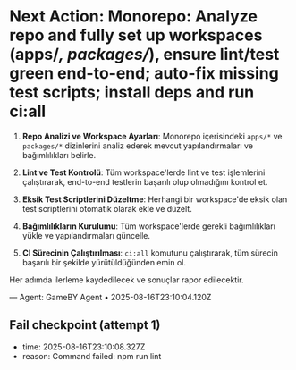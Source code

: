 # Next Action: Monorepo: Analyze repo and fully set up workspaces (apps/*, packages/*), ensure lint/test green end-to-end; auto-fix missing test scripts; install deps and run ci:all

1. **Repo Analizi ve Workspace Ayarları**: Monorepo içerisindeki `apps/*` ve `packages/*` dizinlerini analiz ederek mevcut yapılandırmaları ve bağımlılıkları belirle.

2. **Lint ve Test Kontrolü**: Tüm workspace'lerde lint ve test işlemlerini çalıştırarak, end-to-end testlerin başarılı olup olmadığını kontrol et.

3. **Eksik Test Scriptlerini Düzeltme**: Herhangi bir workspace'de eksik olan test scriptlerini otomatik olarak ekle ve düzelt.

4. **Bağımlılıkların Kurulumu**: Tüm workspace'lerde gerekli bağımlılıkları yükle ve yapılandırmaları güncelle.

5. **CI Sürecinin Çalıştırılması**: `ci:all` komutunu çalıştırarak, tüm sürecin başarılı bir şekilde yürütüldüğünden emin ol. 

Her adımda ilerleme kaydedilecek ve sonuçlar rapor edilecektir.

— Agent: GameBY Agent • 2025-08-16T23:10:04.120Z


## Fail checkpoint (attempt 1)
- time: 2025-08-16T23:10:08.327Z
- reason: Command failed: npm run lint
